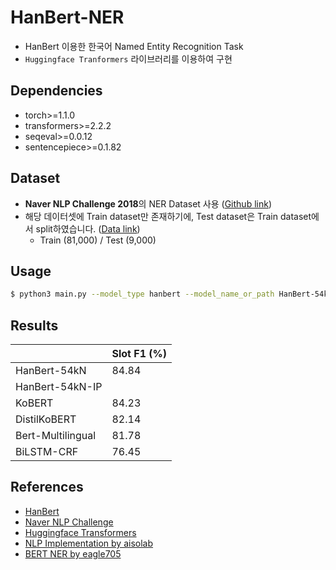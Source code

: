 # HanBert-NER

- HanBert 이용한 한국어 Named Entity Recognition Task
- `Huggingface Tranformers` 라이브러리를 이용하여 구현

## Dependencies

- torch>=1.1.0
- transformers>=2.2.2
- seqeval>=0.0.12
- sentencepiece>=0.1.82

## Dataset

- **Naver NLP Challenge 2018**의 NER Dataset 사용 ([Github link](https://github.com/naver/nlp-challenge))
- 해당 데이터셋에 Train dataset만 존재하기에, Test dataset은 Train dataset에서 split하였습니다. ([Data link](https://github.com/aisolab/nlp_implementation/tree/master/Bidirectional_LSTM-CRF_Models_for_Sequence_Tagging/data))
  - Train (81,000) / Test (9,000)

## Usage

```bash
$ python3 main.py --model_type hanbert --model_name_or_path HanBert-54kN-torch --do_train --do_eval
```

## Results

|                   | Slot F1 (%) |
| ----------------- | ----------- |
| HanBert-54kN      | 84.84       |
| HanBert-54kN-IP   |             |
| KoBERT            | 84.23       |
| DistilKoBERT      | 82.14       |
| Bert-Multilingual | 81.78       |
| BiLSTM-CRF        | 76.45       |

## References

- [HanBert](https://github.com/tbai2019/HanBert-54k-N)
- [Naver NLP Challenge](https://github.com/naver/nlp-challenge)
- [Huggingface Transformers](https://github.com/huggingface/transformers)
- [NLP Implementation by aisolab](https://github.com/aisolab/nlp_implementation)
- [BERT NER by eagle705](https://github.com/eagle705/pytorch-bert-crf-ner)
